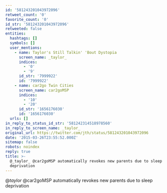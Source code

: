 ```yaml
---
id: '581243201043972096'
retweet_count: '0'
favorite_count: '0'
id_str: '581243201043972096'
retweeted: false
entities:
  hashtags: []
  symbols: []
  user_mentions:
    - name: Taylor's Still Talkin' 'Bout Dystopia
      screen_name: _taylor_
      indices:
        - '0'
        - '9'
      id_str: '7999922'
      id: '7999922'
    - name: car2go Twin Cities
      screen_name: car2goMSP
      indices:
        - '10'
        - '20'
      id_str: '1656176030'
      id: '1656176030'
  urls: []
in_reply_to_status_id_str: '581242314518978560'
in_reply_to_screen_name: _taylor_
original_url: https://twitter.com/jth/status/581243201043972096
date: '2015-03-26T23:55:52.000Z'
sitemap: false
robots: noindex
reply: true
title: >-
  @_taylor_ @car2goMSP automatically revokes new parents due to sleep
  deprivation
---
```


@_taylor_ @car2goMSP automatically revokes new parents due to sleep deprivation